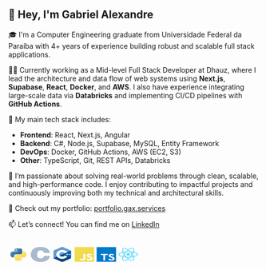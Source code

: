 ## 👋 Hey, I'm Gabriel Alexandre

🎓 I'm a Computer Engineering graduate from Universidade Federal da Paraíba with 4+ years of experience building robust and scalable full stack applications.

👨‍💻 Currently working as a Mid-level Full Stack Developer at Dhauz, where I lead the architecture and data flow of web systems using **Next.js**, **Supabase**, **React**, **Docker**, and **AWS**. I also have experience integrating large-scale data via **Databricks** and implementing CI/CD pipelines with **GitHub Actions**.

🚀 My main tech stack includes:
- **Frontend**: React, Next.js, Angular
- **Backend**: C#, Node.js, Supabase, MySQL, Entity Framework
- **DevOps**: Docker, GitHub Actions, AWS (EC2, S3)
- **Other**: TypeScript, Git, REST APIs, Databricks

🧠 I’m passionate about solving real-world problems through clean, scalable, and high-performance code. I enjoy contributing to impactful projects and continuously improving both my technical and architectural skills.

📂 Check out my portfolio: [portfolio.gax.services](https://portfolio.gax.services/)

📫 Let’s connect! You can find me on [LinkedIn](https://linkedin.com/in/gabrielalexandredev)

<div style="display: inline_block"><br>
  <img align="center" alt="Gabriel-Python" height="30" width="40" src="https://raw.githubusercontent.com/devicons/devicon/master/icons/python/python-original.svg">
  <img align="center" alt="Gabriel-C" height="30" width="40" src="https://raw.githubusercontent.com/devicons/devicon/master/icons/c/c-original.svg">
  <img align="center" alt="Gabriel-Cpp" height="30" width="40" src="https://raw.githubusercontent.com/devicons/devicon/master/icons/cplusplus/cplusplus-original.svg">
  <img align="center" alt="Gabriel-Js" height="30" width="40" src="https://raw.githubusercontent.com/devicons/devicon/master/icons/javascript/javascript-plain.svg">
  <img align="center" alt="Gabriel-Ts" height="30" width="40" src="https://raw.githubusercontent.com/devicons/devicon/master/icons/typescript/typescript-plain.svg">
  <img align="center" alt="Gabriel-React" height="30" width="40" src="https://raw.githubusercontent.com/devicons/devicon/master/icons/react/react-original.svg">
</div>
